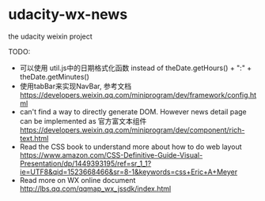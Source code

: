 # udacity-wx-news
the udacity weixin project

TODO:
* 可以使用 util.js中的日期格式化函数 instead of theDate.getHours() + ":" + theDate.getMinutes()
* 使用tabBar来实现NavBar, 参考文档 https://developers.weixin.qq.com/miniprogram/dev/framework/config.html
* can't find a way to directly generate DOM. However news detail page can be implemented as 官方富文本组件 https://developers.weixin.qq.com/miniprogram/dev/component/rich-text.html
* Read the CSS book to understand more about how to do web layout https://www.amazon.com/CSS-Definitive-Guide-Visual-Presentation/dp/1449393195/ref=sr_1_1?ie=UTF8&qid=1523668466&sr=8-1&keywords=css+Eric+A+Meyer
* Read more on WX online document http://lbs.qq.com/qqmap_wx_jssdk/index.html


